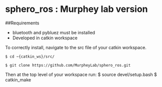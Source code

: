 # sphero_ros : Murphey lab version
##Requirements
 - bluetooth and pybluez must be installed
 - Developed in catkin workspace

To correctly install, navigate to the src file of your catkin workspace.

    $ cd ~{catkin_ws}/src/

    $ git clone https://github.com/MurpheyLab/sphero_ros.git

Then at the top level of your workspace run: 
    $ source devel/setup.bash
    $ catkin_make




